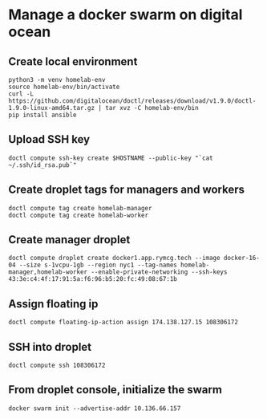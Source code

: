 # Manage a docker swarm on digital ocean

## Create local environment

```
python3 -m venv homelab-env
source homelab-env/bin/activate
curl -L https://github.com/digitalocean/doctl/releases/download/v1.9.0/doctl-1.9.0-linux-amd64.tar.gz | tar xvz -C homelab-env/bin
pip install ansible 
```

## Upload SSH key

```
doctl compute ssh-key create $HOSTNAME --public-key "`cat ~/.ssh/id_rsa.pub`"
```

## Create droplet tags for managers and workers

```
doctl compute tag create homelab-manager
doctl compute tag create homelab-worker
```

## Create manager droplet

```
doctl compute droplet create docker1.app.rymcg.tech --image docker-16-04 --size s-1vcpu-1gb --region nyc1 --tag-names homelab-manager,homelab-worker --enable-private-networking --ssh-keys 43:3e:c4:4f:17:91:5a:f6:96:b5:20:fc:49:08:67:1b
```

## Assign floating ip

```
doctl compute floating-ip-action assign 174.138.127.15 108306172
```

## SSH into droplet

```
doctl compute ssh 108306172
```

## From droplet console, initialize the swarm

```
docker swarm init --advertise-addr 10.136.66.157
```

